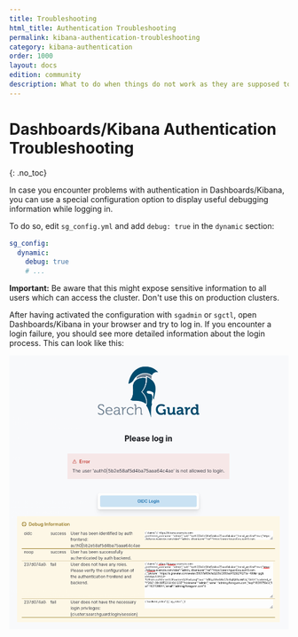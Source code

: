 ```yaml
---
title: Troubleshooting
html_title: Authentication Troubleshooting
permalink: kibana-authentication-troubleshooting
category: kibana-authentication
order: 1000
layout: docs
edition: community
description: What to do when things do not work as they are supposed to
---
```

<!---
Copyright 2020 floragunn GmbH
-->

# Dashboards/Kibana Authentication Troubleshooting
{: .no_toc}

In case you encounter problems with authentication in Dashboards/Kibana, you can use a special configuration option to display useful debugging information while logging in.

To do so, edit `sg_config.yml` and add `debug: true` in the `dynamic` section:

```yaml
sg_config:
  dynamic:
    debug: true
    # ...
```

**Important:** Be aware that this might expose sensitive information to all users which can access the cluster. Don't use this on production clusters.

After having activated the configuration with `sgadmin` or `sgctl`, open Dashboards/Kibana in your browser and try to log in. If you encounter a login failure, you should see more detailed information about the login process. This can look like this:


![Login page with authentication failure and debug information](kibana_authentication_debug.png)



